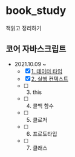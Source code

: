 # book_study
책읽고 정리하기

## 코어 자바스크립트
- 2021.10.09 ~
  - [x] [1. 데이터 타입](https://github.com/uriyang/book_study/blob/main/1_core-javascript/ch1.md)
  - [x] [2. 실행 컨텍스트](https://github.com/uriyang/book_study/blob/main/1_core-javascript/ch2.md)
  - [ ] 3. this
  - [ ] 4. 콜백 함수
  - [ ] 5. 클로저
  - [ ] 6. 프로토타입
  - [ ] 7. 클래스
  